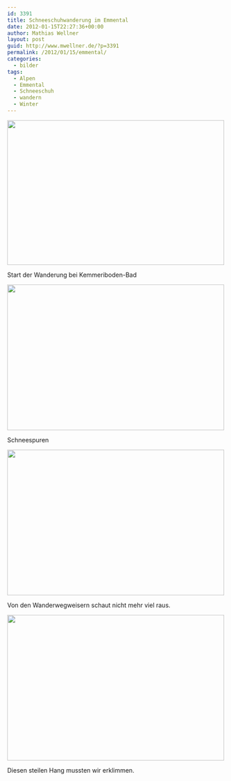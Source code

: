 ```yaml
---
id: 3391
title: Schneeschuhwanderung im Emmental
date: 2012-01-15T22:27:36+00:00
author: Mathias Wellner
layout: post
guid: http://www.mwellner.de/?p=3391
permalink: /2012/01/15/emmental/
categories:
  - bilder
tags:
  - Alpen
  - Emmental
  - Schneeschuh
  - wandern
  - Winter
---
```

<div style="width: 510px" class="wp-caption aligncenter">
  <img src="https://lh3.googleusercontent.com/-MKJCcqsEkn8/TxwqnQa53UI/AAAAAAAAAS0/-3h-jyJA2hM/s800/MW_20120114_1742.jpg" height="333" width="500" />
  
  <p class="wp-caption-text">
    Start der Wanderung bei Kemmeriboden-Bad<br />
  </p>
</div>

<div style="width: 510px" class="wp-caption aligncenter">
  <img src="https://lh4.googleusercontent.com/-cNyYc0qHTOY/TxwqnOxnsnI/AAAAAAAAASw/8gRg6Ai_mzs/s800/MW_20120114_1753.jpg" height="335" width="500" />
  
  <p class="wp-caption-text">
    Schneespuren<br />
  </p>
</div>

<div style="width: 510px" class="wp-caption aligncenter">
  <img src="https://lh6.googleusercontent.com/-e0jn2BIIWOI/TxwqoGydW1I/AAAAAAAAAS8/7-DzM20qP0k/s800/MW_20120115_1763.jpg" height="335" width="500" />
  
  <p class="wp-caption-text">
    Von den Wanderwegweisern schaut nicht mehr viel raus.<br />
  </p>
</div>

<div style="width: 510px" class="wp-caption aligncenter">
  <img src="https://lh4.googleusercontent.com/-1vZ_t8AX1yc/TxwqoshpG0I/AAAAAAAAATI/jaEkoPjZz1w/s800/MW_20120115_1769.jpg" height="335" width="500" />
  
  <p class="wp-caption-text">
    Diesen steilen Hang mussten wir erklimmen.<br />
  </p>
</div>